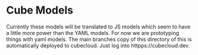 # Cube Models

Currently these models will be translated to JS models which seem to have a
little more power than the YAML models. For now we are prototyping things with
yaml models. The main branches copy of this directory of this is automatically
deployed to cubecloud. Just log into httpps://cubecloud.dev.
